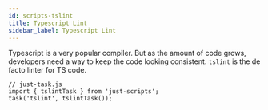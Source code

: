 ```yaml
---
id: scripts-tslint
title: Typescript Lint
sidebar_label: Typescript Lint
---
```


Typescript is a very popular compiler. But as the amount of code grows, developers need a way to keep the code looking consistent. `tslint` is the de facto linter for TS code.

```tsx
// just-task.js
import { tslintTask } from 'just-scripts';
task('tslint', tslintTask());
```
